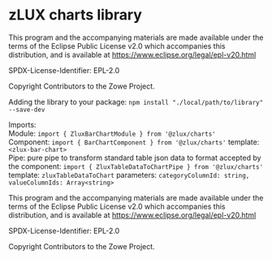 # zLUX charts library
This program and the accompanying materials are
made available under the terms of the Eclipse Public License v2.0 which accompanies
this distribution, and is available at https://www.eclipse.org/legal/epl-v20.html

SPDX-License-Identifier: EPL-2.0

Copyright Contributors to the Zowe Project.

Adding the library to your package:
`npm install "./local/path/to/library" --save-dev`

Imports:  
Module: `import { ZluxBarChartModule } from '@zlux/charts'`  
Component: `import { BarChartComponent } from '@zlux/charts'` template: `<zlux-bar-chart>`  
Pipe: pure pipe to transform standard table json data to format accepted by the component: `import { ZluxTableDataToChartPipe } from '@zlux/charts'` template: `zluxTableDataToChart` parameters: `categoryColumnId: string, valueColumnIds: Array<string>`  

This program and the accompanying materials are
made available under the terms of the Eclipse Public License v2.0 which accompanies
this distribution, and is available at https://www.eclipse.org/legal/epl-v20.html

SPDX-License-Identifier: EPL-2.0

Copyright Contributors to the Zowe Project.
